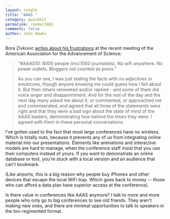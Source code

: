 ```yaml
---
layout: single 
title: "AAAS " 
category: quickbit
permalink: /node/2482
comments: false 
author: John Hawks 
---
```


Bora Zivkovic <a href="http://scienceblogs.com/clock/2010/02/aaas_2010_meeting_-_the_press.php">writes about his frustrations</a> at the recent meeting of the American Association for the Advancement of Science: 

<blockquote>"#AAAS10: 8000 people (incl.1000 journalists). No wifi anywhere. No power outlets. Bloggers not counted as press."

As you can see, I was just stating the facts with no adjectives or emoticons, though anyone knowing me could guess how I felt about it. But then others retweeted and/or replied - and some of them did voice anger and disappointment. And for the rest of the day and the next day many asked me about it, or commented, or approached me and commiserated, and agreed that all three of the statements were right and that they were a bad sign about the state of mind of the AAAS leaders, demonstrating how behind the times they were. I agreed with them in these personal conversations.</blockquote>

I've gotten used to the fact that most large conferences have no wireless. Which is totally nuts, because it prevents any of us from integrating online material into our presentations. Elements like animations and interactive models are hard to manage, when the conference staff insist that you use their computers instead of yours. If you want to demonstrate an online database or tool, you're stuck with a local version and an audience that can't bookmark. 

(Like airports, this is a big reason why people buy iPhones and other devices that escape the local WiFi trap. Which goes back to money -- those who can afford a data plan have superior access at the conference).  

Is there value in conferences like AAAS anymore? I talk to more and more people who only go to big conferences to see old friends. They aren't making new ones, and there are minimal opportunities to talk to speakers in the too-regimented format. 





